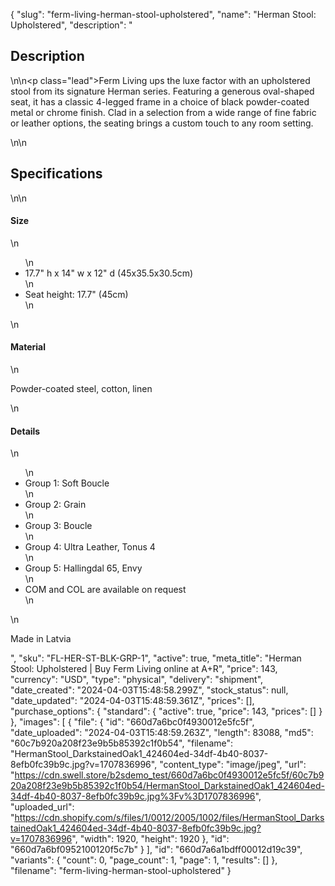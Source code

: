 {
  "slug": "ferm-living-herman-stool-upholstered",
  "name": "Herman Stool: Upholstered",
  "description": "<h2>Description</h2>\n<!-- split -->\n<p class=\"lead\">Ferm Living ups the luxe factor with an upholstered stool from its signature Herman series. Featuring a generous oval-shaped seat, it has a classic 4-legged frame in a choice of black powder-coated metal or chrome finish. Clad in a selection from a wide range of fine fabric or leather options, the seating brings a custom touch to any room setting.</p>\n<!-- split -->\n<h2>Specifications</h2>\n<!-- split -->\n<h4>Size</h4>\n<ul>\n<li>17.7\" h x 14\" w x 12\" d (45x35.5x30.5cm)</li>\n<li>Seat height: 17.7\" (45cm)</li>\n</ul>\n<h4>Material</h4>\n<p>Powder-coated steel, cotton, linen</p>\n<h4>Details</h4>\n<ul>\n<li>Group 1: Soft Boucle</li>\n<li>Group 2: Grain</li>\n<li>Group 3: Boucle</li>\n<li>Group 4: Ultra Leather, Tonus 4</li>\n<li>Group 5: Hallingdal 65, Envy</li>\n<li>COM and COL are available on request</li>\n</ul>\n<p>Made in Latvia</p>",
  "sku": "FL-HER-ST-BLK-GRP-1",
  "active": true,
  "meta_title": "Herman Stool: Upholstered | Buy Ferm Living online at A+R",
  "price": 143,
  "currency": "USD",
  "type": "physical",
  "delivery": "shipment",
  "date_created": "2024-04-03T15:48:58.299Z",
  "stock_status": null,
  "date_updated": "2024-04-03T15:48:59.361Z",
  "prices": [],
  "purchase_options": {
    "standard": {
      "active": true,
      "price": 143,
      "prices": []
    }
  },
  "images": [
    {
      "file": {
        "id": "660d7a6bc0f4930012e5fc5f",
        "date_uploaded": "2024-04-03T15:48:59.263Z",
        "length": 83088,
        "md5": "60c7b920a208f23e9b5b85392c1f0b54",
        "filename": "HermanStool_DarkstainedOak1_424604ed-34df-4b40-8037-8efb0fc39b9c.jpg?v=1707836996",
        "content_type": "image/jpeg",
        "url": "https://cdn.swell.store/b2sdemo_test/660d7a6bc0f4930012e5fc5f/60c7b920a208f23e9b5b85392c1f0b54/HermanStool_DarkstainedOak1_424604ed-34df-4b40-8037-8efb0fc39b9c.jpg%3Fv%3D1707836996",
        "uploaded_url": "https://cdn.shopify.com/s/files/1/0012/2005/1002/files/HermanStool_DarkstainedOak1_424604ed-34df-4b40-8037-8efb0fc39b9c.jpg?v=1707836996",
        "width": 1920,
        "height": 1920
      },
      "id": "660d7a6bf0952100120f5c7b"
    }
  ],
  "id": "660d7a6a1bdff00012d19c39",
  "variants": {
    "count": 0,
    "page_count": 1,
    "page": 1,
    "results": []
  },
  "filename": "ferm-living-herman-stool-upholstered"
}
